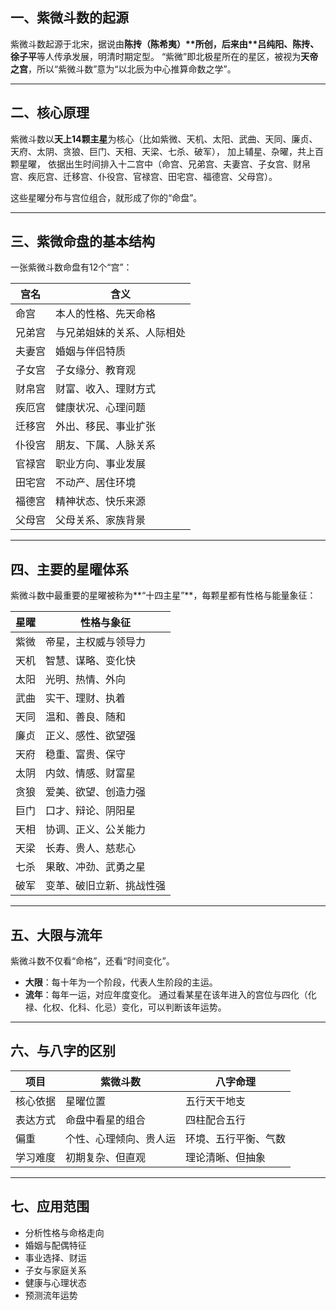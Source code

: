 ## 一、紫微斗数的起源

紫微斗数起源于北宋，据说由**陈抟（陈希夷）\**所创，后来由\**吕纯阳、陈抟、徐子平**等人传承发展，明清时期定型。
 “紫微”即北极星所在的星区，被视为**天帝之宫**，所以“紫微斗数”意为“以北辰为中心推算命数之学”。

------

## 二、核心原理

紫微斗数以**天上14颗主星**为核心（比如紫微、天机、太阳、武曲、天同、廉贞、天府、太阴、贪狼、巨门、天相、天梁、七杀、破军），
 加上辅星、杂曜，共上百颗星曜，
 依据出生时间排入十二宫中（命宫、兄弟宫、夫妻宫、子女宫、财帛宫、疾厄宫、迁移宫、仆役宫、官禄宫、田宅宫、福德宫、父母宫）。

这些星曜分布与宫位组合，就形成了你的“命盘”。

------

## 三、紫微命盘的基本结构

一张紫微斗数命盘有12个“宫”：

| 宫名   | 含义                       |
| ------ | -------------------------- |
| 命宫   | 本人的性格、先天命格       |
| 兄弟宫 | 与兄弟姐妹的关系、人际相处 |
| 夫妻宫 | 婚姻与伴侣特质             |
| 子女宫 | 子女缘分、教育观           |
| 财帛宫 | 财富、收入、理财方式       |
| 疾厄宫 | 健康状况、心理问题         |
| 迁移宫 | 外出、移民、事业扩张       |
| 仆役宫 | 朋友、下属、人脉关系       |
| 官禄宫 | 职业方向、事业发展         |
| 田宅宫 | 不动产、居住环境           |
| 福德宫 | 精神状态、快乐来源         |
| 父母宫 | 父母关系、家族背景         |

------

## 四、主要的星曜体系

紫微斗数中最重要的星曜被称为**“十四主星”**，每颗星都有性格与能量象征：

| 星曜 | 性格与象征               |
| ---- | ------------------------ |
| 紫微 | 帝星，主权威与领导力     |
| 天机 | 智慧、谋略、变化快       |
| 太阳 | 光明、热情、外向         |
| 武曲 | 实干、理财、执着         |
| 天同 | 温和、善良、随和         |
| 廉贞 | 正义、感性、欲望强       |
| 天府 | 稳重、富贵、保守         |
| 太阴 | 内敛、情感、财富星       |
| 贪狼 | 爱美、欲望、创造力强     |
| 巨门 | 口才、辩论、阴阳星       |
| 天相 | 协调、正义、公关能力     |
| 天梁 | 长寿、贵人、慈悲心       |
| 七杀 | 果敢、冲劲、武勇之星     |
| 破军 | 变革、破旧立新、挑战性强 |

------

## 五、大限与流年

紫微斗数不仅看“命格”，还看“时间变化”。

- **大限**：每十年为一个阶段，代表人生阶段的主运。
- **流年**：每年一运，对应年度变化。
   通过看某星在该年进入的宫位与四化（化禄、化权、化科、化忌）变化，可以判断该年运势。

------

## 六、与八字的区别

| 项目     | 紫微斗数               | 八字命理             |
| -------- | ---------------------- | -------------------- |
| 核心依据 | 星曜位置               | 五行天干地支         |
| 表达方式 | 命盘中看星的组合       | 四柱配合五行         |
| 偏重     | 个性、心理倾向、贵人运 | 环境、五行平衡、气数 |
| 学习难度 | 初期复杂、但直观       | 理论清晰、但抽象     |

------

## 七、应用范围

- 分析性格与命格走向
- 婚姻与配偶特征
- 事业选择、财运
- 子女与家庭关系
- 健康与心理状态
- 预测流年运势